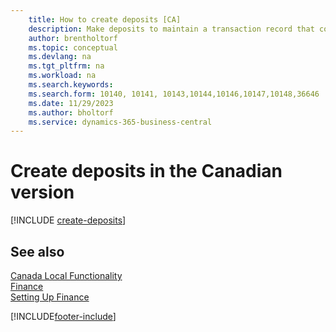 ```yaml
---
    title: How to create deposits [CA]
    description: Make deposits to maintain a transaction record that contains information that can be applied to outstanding invoices and credit memos in the Canadian version.
    author: brentholtorf
    ms.topic: conceptual
    ms.devlang: na
    ms.tgt_pltfrm: na
    ms.workload: na
    ms.search.keywords:
    ms.search.form: 10140, 10141, 10143,10144,10146,10147,10148,36646
    ms.date: 11/29/2023
    ms.author: bholtorf
    ms.service: dynamics-365-business-central
---
```

# Create deposits in the Canadian version

[!INCLUDE [create-deposits](../includes/CAMXUS/create-deposits.md)]

## See also

[Canada Local Functionality](canada-local-functionality.md)  
[Finance](../../finance.md)  
[Setting Up Finance](../../finance.md)  


[!INCLUDE[footer-include](../../includes/footer-banner.md)]
